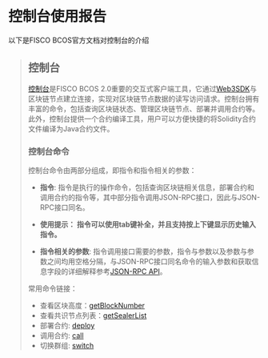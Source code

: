 # 控制台使用报告
以下是FISCO BCOS官方文档对控制台的介绍

>## 控制台
>
>[控制台](https://github.com/FISCO-BCOS/console)是FISCO BCOS 2.0重要的交互式客户端工具，它通过[Web3SDK](../sdk/sdk.md)与区块链节点建立连接，实现对区块链节点数据的读写访问请求。控制台拥有丰富的命令，包括查询区块链状态、管理区块链节点、部署并调用合约等。此外，控制台提供一个合约编译工具，用户可以方便快捷的将Solidity合约文件编译为Java合约文件。
>
>### 控制台命令
>控制台命令由两部分组成，即指令和指令相关的参数：   
>- **指令**: 指令是执行的操作命令，包括查询区块链相关信息，部署合约和调用合约的指令等，其中部分指令调用JSON-RPC接口，因此与JSON-RPC接口同名。
>- **使用提示： 指令可以使用tab键补全，并且支持按上下键显示历史输入指令。**
>  
>- **指令相关的参数**: 指令调用接口需要的参数，指令与参数以及参数与参数之间均用空格分隔，与JSON-RPC接口同名命令的输入参数和获取信息字段的详细解释参考[JSON-RPC API](../api.md)。
>
>常用命令链接：
>- 查看区块高度：[getBlockNumber](./console.html#getblocknumber)
>- 查看共识节点列表：[getSealerList](./console.html#getsealerlist)
>- 部署合约: [deploy](./console.html#deploy)
>- 调用合约: [call](./console.html#call)
>- 切换群组: [switch](./console.html#switch)

